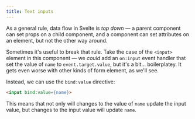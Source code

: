 ```yaml
---
title: Text inputs
---
```


As a general rule, data flow in Svelte is *top down* — a parent component can set props on a child component, and a component can set attributes on an element, but not the other way around.

Sometimes it's useful to break that rule. Take the case of the `<input>` element in this component — we *could* add an `on:input` event handler that set the value of `name` to `event.target.value`, but it's a bit... boilerplatey. It gets even worse with other kinds of form element, as we'll see.

Instead, we can use the `bind:value` directive:

```html
<input bind:value={name}>
```

This means that not only will changes to the value of `name` update the input value, but changes to the input value will update `name`.